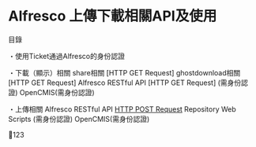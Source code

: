 # Alfresco 上傳下載相關API及使用

目錄

・使用Ticket通過Alfresco的身份認證

・下載（顯示）相關
share相關 [HTTP GET Request]
ghostdownload相關 [HTTP GET Request]
Alfresco RESTful API [HTTP GET Request] (需身份認證)
OpenCMIS(需身份認證)

・上傳相關
Alfresco RESTful API [HTTP POST Request](需身份認證)
Repository Web Scripts (需身份認證)
OpenCMIS(需身份認證)


123
